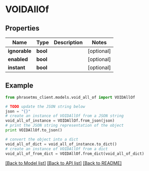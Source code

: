 # VOIDAllOf

## Properties

| Name          | Type     | Description | Notes      |
| ------------- | -------- | ----------- | ---------- |
| **ignorable** | **bool** |             | [optional] |
| **enabled**   | **bool** |             | [optional] |
| **instant**   | **bool** |             | [optional] |

## Example

```python
from phrasetms_client.models.void_all_of import VOIDAllOf

# TODO update the JSON string below
json = "{}"
# create an instance of VOIDAllOf from a JSON string
void_all_of_instance = VOIDAllOf.from_json(json)
# print the JSON string representation of the object
print VOIDAllOf.to_json()

# convert the object into a dict
void_all_of_dict = void_all_of_instance.to_dict()
# create an instance of VOIDAllOf from a dict
void_all_of_from_dict = VOIDAllOf.from_dict(void_all_of_dict)
```

[[Back to Model list]](../README.md#documentation-for-models) [[Back to API list]](../README.md#documentation-for-api-endpoints) [[Back to README]](../README.md)
